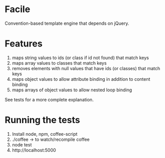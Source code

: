 
Facile
===

Convention-based template engine that depends on jQuery.

Features
===

1. maps string values to ids (or class if id not found) that match keys
1. maps array values to classes that match keys
1. removes elements with null values that have ids (or classes) that match keys
1. maps object values to allow attribute binding in addition to content binding
1. maps arrays of object values to allow nested loop binding

See tests for a more complete explanation. 

Running the tests
===
1. Install node, npm, coffee-script
1. ./coffee -> to watch/recompile coffee
1. node test
1. http://localhost:5000

